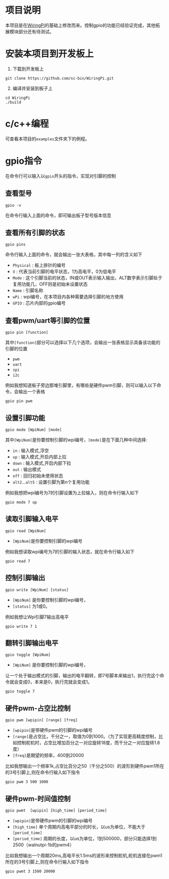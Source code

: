 项目说明
=================================
本项目是在[WiringPi](https://github.com/WiringPi/WiringPi)的基础上修改而来。控制gpio的功能已经验证完成，其他拓展模块部分还有待测试。

安装本项目到开发板上
========
1. 下载到开发板上
```
git clone https://github.com/sc-bin/WiringPi.git
```
2. 编译并安装到板子上
```
cd WiringPi
./build 
```

# c/c++编程
可查看本项目的`examples`文件夹下的例程。

# gpio指令
在命令行可以输入以`gpio`开头的指令，实现对引脚的控制


查看型号
------
```
gpio -v
```
在命令行输入上面的命令，即可输出板子型号版本信息


查看所有引脚的状态
------
```
gpio pins
```
命令行输入上面的命令，就会输出一张大表格，其中每一列的含义如下
- `Physical` : 板上排针的编号
- `V` : 代表当前引脚的电平状态，1为高电平，0为低电平
- `Mode` : 这个引脚当前的状态，IN或OUT表示输入输出，ALT数字表示引脚处于复用功能几，OFF则是初始未设置状态
- `Name` : 引脚名称
- `wPi` : wpi编号，在本项目内各种需要选择引脚的地方使用
- `GPIO` : 芯片内部的gpio编号


查看pwm/uart等引脚的位置
------
```
gpio pin [function]
```
其中`[function]`部分可以选择以下几个选项，会输出一张表格显示具备该功能的引脚的位置
- `pwm`
- `uart`
- `spi`
- `i2c`

例如我想知道板子旁边那堆引脚里，有哪些是硬件pwm引脚，则可以输入以下命令，会输出一个表格
```
gpio pin pwm
```

设置引脚功能
------
```
gpio mode [WpiNum] [mode]
```
其中`[WpiNum]`是你要控制引脚的wpi编号，`[mode]`是在下面几种中间选择:
- `in` : 输入模式,浮空
- `up` : 输入模式,开启内部上拉
- `down` : 输入模式,开启内部下拉
- `out` : 输出模式
- `off` : 回归初始未使用状态
- `alt2`...`alt5` : 设置引脚为第n个复用功能

例如我想把wpi编号为7的引脚设置为上拉输入，则在命令行输入如下
```
gpio mode 7 up
```


读取引脚输入电平
------
```
gpio read [WpiNum]
```
- `[WpiNum]`是你要控制引脚的wpi编号

例如我想读取wpi编号为7的引脚的输入状态，就在命令行输入如下
```
gpio read 7
```


控制引脚输出
------
```
gpio write [WpiNum] [status]
```
- `[WpiNum]` 是你要控制引脚的wpi编号，
- `[status]` 为1或0。

例如我想让Wpi引脚7输出高电平
```
gpio write 7 1
```


翻转引脚输出电平
------
```
gpio toggle [WpiNum]
```
- `[WpiNum]` 是你要控制引脚的wpi编号，

让一个处于输出模式的引脚，输出的电平翻转，即7号脚本来输出1，执行完这个命令就会变成0，本来是0，执行完就会变成1。
```
gpio toggle 7
```

硬件pwm-占空比控制
------

```
gpio pwm [wpipin] [range] [freq] 
```
- `[wpipin]`是带硬件pwm的引脚的wpi编号
- `[range]`是占空比，千分之一，取值为0到1000。（为了实现更高精度控制，比如控制舵机时，占空比增加百分之一对应旋转18度，而千分之一对应旋转1.8度）
- `[freq]`是期望的频率，400到20000


比如我想输出一个频率1k,占空比百分之50（千分之500）的波形到硬件pwm1所在的3号引脚上,则在命令行输入如下指令
```
gpio pwm 3 500 1000
```

硬件pwm-时间值控制
------
```
gpio pwmt  [wpipin] [high_time] [period_time] 
```
- `[wpipin]`是带硬件pwm的引脚的wpi编号
- `[high_time]` 单个周期内高电平部分的时长，以us为单位，不能大于`[period_time]`
- `[period_time]` 周期的长度，以us为单位，1到500000，部分只能选择1到2500（walnutpi-1b的pwm4）

比如我想输出一个周期20ms,高电平长1.5ms的波形来控制舵机,舵机连接在pwm1所在的3号引脚上,则在命令行输入如下指令
```
gpio pwmt 3 1500 20000
```
